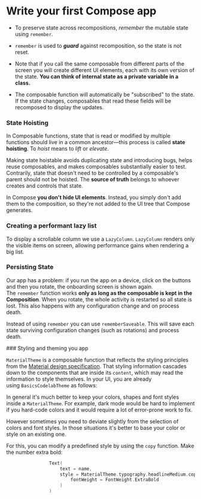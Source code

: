 # Write your first Compose app

- To preserve state across recompositions, *remember* the mutable state using `remember`.
  
- `remember` is used to ***guard*** against recomposition, so the state is not reset.
  
- Note that if you call the same composable from different parts of the screen you will create different UI elements, each with its own version of the state. **You can think of internal state as a private variable in a class.**
  
- The composable function will automatically be "subscribed" to the state. If the state changes, composables that read these fields will be recomposed to display the updates.
  

### State Hoisting

In Composable functions, state that is read or modified by multiple functions should live in a common ancestor—this process is called **state hoisting**. To *hoist* means to *lift* or *elevate*.

Making state hoistable avoids duplicating state and introducing bugs, helps reuse composables, and makes composables substantially easier to test. Contrarily, state that doesn't need to be controlled by a composable's parent should not be hoisted. The **source of truth** belongs to whoever creates and controls that state.

In Compose **you don't hide UI elements**. Instead, you simply don't add them to the composition, so they're not added to the UI tree that Compose generates.

### Creating a performant lazy list

To display a scrollable column we use a `LazyColumn`. `LazyColumn` renders only the visible items on screen, allowing performance gains when rendering a big list.

### Persisting State

Our app has a problem: if you run the app on a device, click on the buttons and then you rotate, the onboarding screen is shown again. The `remember` function works **only as long as the composable is kept in the Composition**. When you rotate, the whole activity is restarted so all state is lost. This also happens with any configuration change and on process death.

Instead of using `remember` you can use `rememberSaveable`. This will save each state surviving configuration changes (such as rotations) and process death.

### Styling and theming you app

`MaterialTheme` is a composable function that reflects the styling principles from the [Material design specification](https://m3.material.io/). That styling information cascades down to the components that are inside its `content`, which may read the information to style themselves. In your UI, you are already using `BasicsCodelabTheme` as follows:

In general it's much better to keep your colors, shapes and font styles inside a `MaterialTheme`. For example, dark mode would be hard to implement if you hard-code colors and it would require a lot of error-prone work to fix.

However sometimes you need to deviate slightly from the selection of colors and font styles. In those situations it's better to base your color or style on an existing one.

For this, you can modify a predefined style by using the `copy` function. Make the number extra bold:

```kotlin
                Text(
                    text = name,
                    style = MaterialTheme.typography.headlineMedium.copy(
                        fontWeight = FontWeight.ExtraBold
                    )
                )
```
